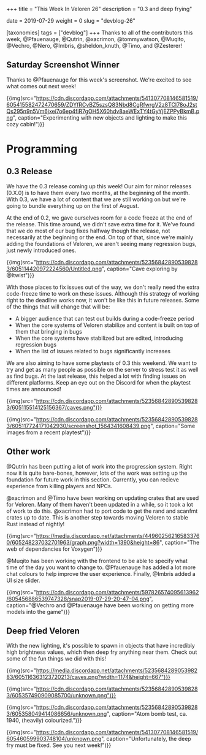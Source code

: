 +++
title = "This Week In Veloren 26"
description = "0.3 and deep frying"

date = 2019-07-29
weight = 0
slug = "devblog-26"

[taxonomies]
tags = ["devblog"]
+++
Thanks to all of the contributors this week, @Pfauenauge, @Qutrin, @xacrimon, @tommywatson, @Muqito, @Vechro, @Nero, @Imbris, @sheldon_knuth, @Timo, and @Zesterer!

## Saturday Screenshot Winner

Thanks to @Pfauenauge for this week's screenshot. We're excited to see what comes out next week!

{{img(src="https://cdn.discordapp.com/attachments/541307708146581519/605415582472470659/ZDYfRCvBZ5szsQ83Nbd8CgRfwrgV2z8TCI78oJ2stQs295n9n5Vm6jxei7o6ep4fiR7gOH5X60hdv8aeWExTY4tGyYjEZPPyBkmB.png", caption="Experimenting with new objects and lighting to make this cozy cabin!")}}

# Programming

## 0.3 Release

We have the 0.3 release coming up this week! Our aim for minor releases (0.X.0) is to have them every two months, at the beginning of the month. With 0.3, we have a lot of content that we are still working on but we're going to bundle everything up on the first of August.

At the end of 0.2, we gave ourselves room for a code freeze at the end of the release. This time around, we didn't save extra time for it. We've found that we do most of our bug fixes halfway though the release, not necessarily at the beginning or the end. On top of that, since we're mainly adding the foundations of Veloren, we aren't seeing many regression bugs, just newly introduced ones.

{{img(src="https://cdn.discordapp.com/attachments/523568428905398283/605114420972224560/Untitled.png", caption="Cave exploring by @Itwist")}}

With those places to fix issues out of the way, we don't really need the extra code-freeze time to work on these issues. Although this strategy of working right to the deadline works now, it won't be like this in future releases. Some of the things that will change that will be:

- A bigger audience that can test out builds during a code-freeze period
- When the core systems of Veloren stabilize and content is built on top of them that bringing in bugs
- When the core systems have stabilized but are edited, introducing regression bugs
- When the list of issues related to bugs significantly increases

We are also aiming to have some playtests of 0.3 this weekend. We want to try and get as many people as possible on the server to stress test it as well as find bugs. At the last release, this helped a lot with finding issues on different platforms. Keep an eye out on the Discord for when the playtest times are announced!

{{img(src="https://cdn.discordapp.com/attachments/523568428905398283/605115514125156367/caves.png")}}

{{img(src="https://cdn.discordapp.com/attachments/523568428905398283/605117724171042930/screenshot_1564341608439.png", caption="Some images from a recent playtest")}}

## Other work

@Qutrin has been putting a lot of work into the progression system. Right now it is quite bare-bones, however, lots of the work was setting up the foundation for future work in this section. Currently, you can recieve experience from killing players and NPCs.

@xacrimon and @Timo have been working on updating crates that are used for Veloren. Many of them haven't been updated in a while, so it took a lot of work to do this. @xacrimon had to port code to get the rand and scanfmt crates up to date. This is another step towards moving Veloren to stable Rust instead of nightly!

{{img(src="https://media.discordapp.net/attachments/449602562165833760/605248237032701963/graph.png?width=1390&height=86", caption="The web of dependancies for Voxygen")}}

@Muqito has been working with the frontend to be able to specify what time of the day you want to change to. @Pfauenauge has added a lot more chat colours to help improve the user experience. Finally, @Imbris added a UI size slider.

{{img(src="https://cdn.discordapp.com/attachments/597826574095613962/605456886539747328/snap2019-07-29-20-47-04.png", caption="@Vechro and @Pfauenauge have been working on getting more models into the game")}}

## Deep fried Veloren

With the new lighting, it's possible to spawn in objects that have incredibly high brightness values, which then deep fry anything near them. Check out some of the fun things we did with this!

{{img(src="https://media.discordapp.net/attachments/523568428905398283/605116363123720213/caves.png?width=1174&height=667")}}

{{img(src="https://cdn.discordapp.com/attachments/523568428905398283/605357490909085700/unknown.png")}}

{{img(src="https://cdn.discordapp.com/attachments/523568428905398283/605358049414086656/unknown.png", caption="Atom bomb test, ca. 1940, (heavily) colourized.")}}

{{img(src="https://cdn.discordapp.com/attachments/541307708146581519/605460599903748104/unknown.png", caption="Unfortunately, the deep fry must be fixed. See you next week!")}}
